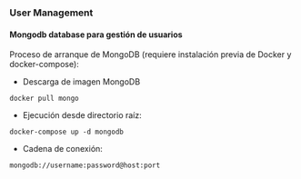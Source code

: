 

### User Management



#### Mongodb database para gestión de usuarios

Proceso de arranque de MongoDB (requiere instalación previa de Docker y docker-compose):

- Descarga de imagen MongoDB

```
docker pull mongo
```
- Ejecución desde directorio raíz:

```
docker-compose up -d mongodb
```
- Cadena de conexión:
```
mongodb://username:password@host:port
```
